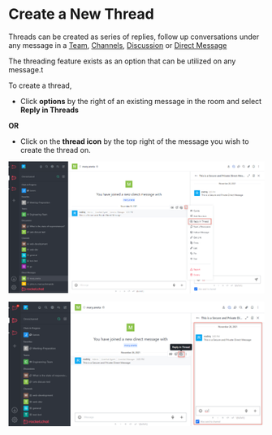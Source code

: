 # Create a New Thread

Threads can be created as series of replies, follow up conversations under any message in a [Team](../teams/), [Channels](../channel/), [Discussion](../discussions/) or [Direct Message](../direct-messages/)

The threading feature exists as an option that can be utilized on any message.t

To create a thread,&#x20;

* Click **options** by the right of an existing message in the room and select **Reply in Threads**

**OR**

* Click on the **thread icon** by the top right of the message you wish to create the thread on.

![](<../../../../.gitbook/assets/image (682).png>)

![](<../../../../.gitbook/assets/image (637).png>)
